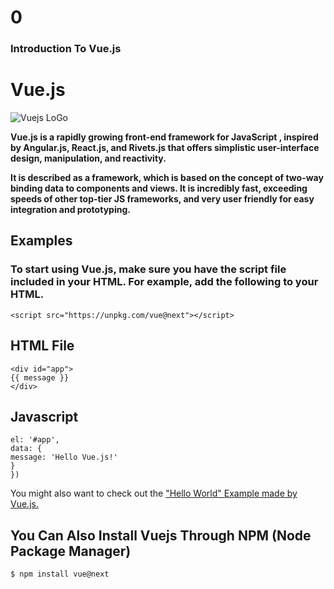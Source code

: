 # 0
### Introduction To Vue.js

# Vue.js
![Vuejs LoGo](../static/images/favicon.ico)

__Vue.js is a rapidly growing front-end framework for JavaScript , inspired by Angular.js, React.js,
and Rivets.js that offers simplistic user-interface design, manipulation, and reactivity.__

__It is described as a framework, which is based on the
concept of two-way binding data to components and views. It is incredibly fast, exceeding speeds
of other top-tier JS frameworks, and very user friendly for easy integration and prototyping.__

## Examples

### To start using Vue.js, make sure you have the script file included in your HTML. For example, add the following to your HTML.

```
<script src="https://unpkg.com/vue@next"></script>
```

## HTML File
```
<div id="app">
{{ message }}
</div>
```
## Javascript
```new Vue({
el: '#app',
data: {
message: 'Hello Vue.js!'
}
})
```

You might also want to check out the ["Hello World" Example made by Vue.js.](https://v3.vuejs.org/guide/introduction.html#getting-started)

## You Can Also Install Vuejs Through NPM (Node Package Manager)

```
$ npm install vue@next
```

